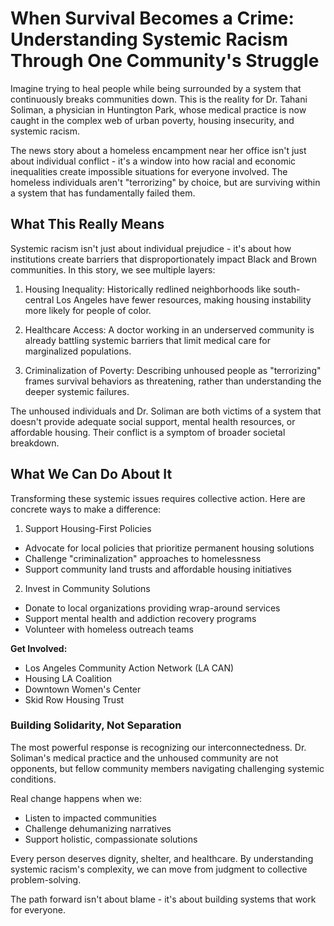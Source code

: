 # When Survival Becomes a Crime: Understanding Systemic Racism Through One Community's Struggle

Imagine trying to heal people while being surrounded by a system that continuously breaks communities down. This is the reality for Dr. Tahani Soliman, a physician in Huntington Park, whose medical practice is now caught in the complex web of urban poverty, housing insecurity, and systemic racism.

The news story about a homeless encampment near her office isn't just about individual conflict - it's a window into how racial and economic inequalities create impossible situations for everyone involved. The homeless individuals aren't "terrorizing" by choice, but are surviving within a system that has fundamentally failed them.

## What This Really Means

Systemic racism isn't just about individual prejudice - it's about how institutions create barriers that disproportionately impact Black and Brown communities. In this story, we see multiple layers:

1. Housing Inequality: Historically redlined neighborhoods like south-central Los Angeles have fewer resources, making housing instability more likely for people of color.

2. Healthcare Access: A doctor working in an underserved community is already battling systemic barriers that limit medical care for marginalized populations.

3. Criminalization of Poverty: Describing unhoused people as "terrorizing" frames survival behaviors as threatening, rather than understanding the deeper systemic failures.

The unhoused individuals and Dr. Soliman are both victims of a system that doesn't provide adequate social support, mental health resources, or affordable housing. Their conflict is a symptom of broader societal breakdown.

## What We Can Do About It

Transforming these systemic issues requires collective action. Here are concrete ways to make a difference:

1. Support Housing-First Policies
- Advocate for local policies that prioritize permanent housing solutions
- Challenge "criminalization" approaches to homelessness
- Support community land trusts and affordable housing initiatives

2. Invest in Community Solutions
- Donate to local organizations providing wrap-around services
- Support mental health and addiction recovery programs
- Volunteer with homeless outreach teams

**Get Involved:**
- Los Angeles Community Action Network (LA CAN)
- Housing LA Coalition
- Downtown Women's Center
- Skid Row Housing Trust

### Building Solidarity, Not Separation

The most powerful response is recognizing our interconnectedness. Dr. Soliman's medical practice and the unhoused community are not opponents, but fellow community members navigating challenging systemic conditions.

Real change happens when we:
- Listen to impacted communities
- Challenge dehumanizing narratives
- Support holistic, compassionate solutions

Every person deserves dignity, shelter, and healthcare. By understanding systemic racism's complexity, we can move from judgment to collective problem-solving.

The path forward isn't about blame - it's about building systems that work for everyone.